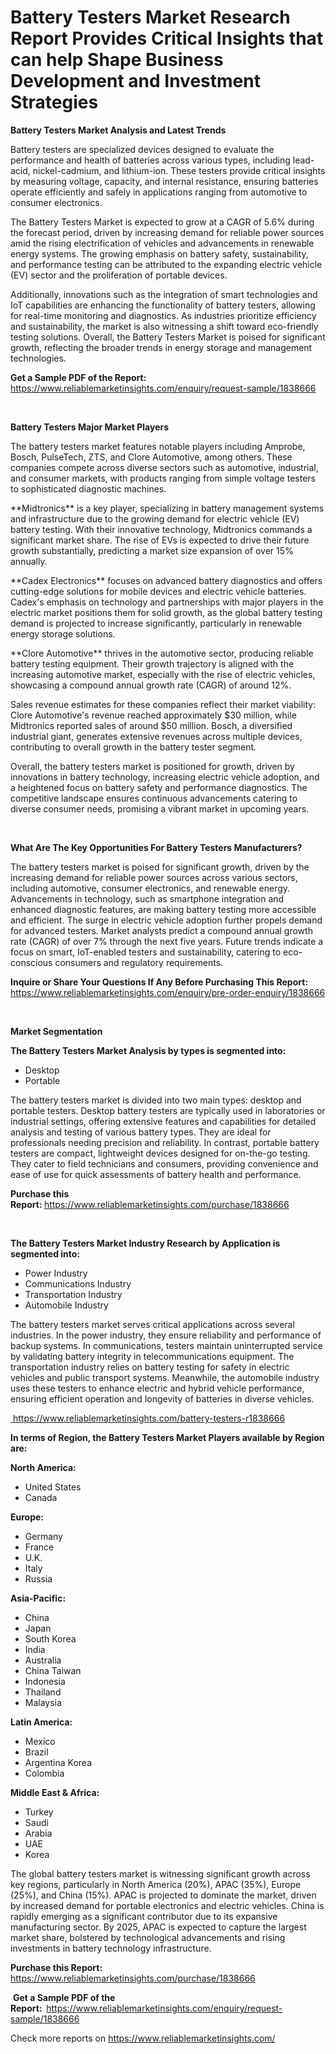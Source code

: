 <p><h1>Battery Testers Market Research Report Provides Critical Insights that can help Shape Business Development and Investment Strategies</h1></p><p><strong>Battery Testers Market Analysis and Latest Trends</strong></p>
<p><p>Battery testers are specialized devices designed to evaluate the performance and health of batteries across various types, including lead-acid, nickel-cadmium, and lithium-ion. These testers provide critical insights by measuring voltage, capacity, and internal resistance, ensuring batteries operate efficiently and safely in applications ranging from automotive to consumer electronics.</p><p>The Battery Testers Market is expected to grow at a CAGR of 5.6% during the forecast period, driven by increasing demand for reliable power sources amid the rising electrification of vehicles and advancements in renewable energy systems. The growing emphasis on battery safety, sustainability, and performance testing can be attributed to the expanding electric vehicle (EV) sector and the proliferation of portable devices.</p><p>Additionally, innovations such as the integration of smart technologies and IoT capabilities are enhancing the functionality of battery testers, allowing for real-time monitoring and diagnostics. As industries prioritize efficiency and sustainability, the market is also witnessing a shift toward eco-friendly testing solutions. Overall, the Battery Testers Market is poised for significant growth, reflecting the broader trends in energy storage and management technologies.</p></p>
<p><strong>Get a Sample PDF of the Report:&nbsp;</strong> <a href="https://www.reliablemarketinsights.com/enquiry/request-sample/1838666?utm_campaign=2214&utm_medium=2&utm_source=Github&utm_content=ia&utm_term=07042025&utm_id=battery-testers">https://www.reliablemarketinsights.com/enquiry/request-sample/1838666</a></p>
<p>&nbsp;</p>
<p><strong>Battery Testers Major Market Players</strong></p>
<p><p>The battery testers market features notable players including Amprobe, Bosch, PulseTech, ZTS, and Clore Automotive, among others. These companies compete across diverse sectors such as automotive, industrial, and consumer markets, with products ranging from simple voltage testers to sophisticated diagnostic machines.</p><p>**Midtronics** is a key player, specializing in battery management systems and infrastructure due to the growing demand for electric vehicle (EV) battery testing. With their innovative technology, Midtronics commands a significant market share. The rise of EVs is expected to drive their future growth substantially, predicting a market size expansion of over 15% annually.</p><p>**Cadex Electronics** focuses on advanced battery diagnostics and offers cutting-edge solutions for mobile devices and electric vehicle batteries. Cadex's emphasis on technology and partnerships with major players in the electric market positions them for solid growth, as the global battery testing demand is projected to increase significantly, particularly in renewable energy storage solutions.</p><p>**Clore Automotive** thrives in the automotive sector, producing reliable battery testing equipment. Their growth trajectory is aligned with the increasing automotive market, especially with the rise of electric vehicles, showcasing a compound annual growth rate (CAGR) of around 12%.</p><p>Sales revenue estimates for these companies reflect their market viability: Clore Automotive's revenue reached approximately $30 million, while Midtronics reported sales of around $50 million. Bosch, a diversified industrial giant, generates extensive revenues across multiple devices, contributing to overall growth in the battery tester segment.</p><p>Overall, the battery testers market is positioned for growth, driven by innovations in battery technology, increasing electric vehicle adoption, and a heightened focus on battery safety and performance diagnostics. The competitive landscape ensures continuous advancements catering to diverse consumer needs, promising a vibrant market in upcoming years.</p></p>
<p>&nbsp;</p>
<p><strong>What Are The Key Opportunities For Battery Testers Manufacturers?</strong></p>
<p><p>The battery testers market is poised for significant growth, driven by the increasing demand for reliable power sources across various sectors, including automotive, consumer electronics, and renewable energy. Advancements in technology, such as smartphone integration and enhanced diagnostic features, are making battery testing more accessible and efficient. The surge in electric vehicle adoption further propels demand for advanced testers. Market analysts predict a compound annual growth rate (CAGR) of over 7% through the next five years. Future trends indicate a focus on smart, IoT-enabled testers and sustainability, catering to eco-conscious consumers and regulatory requirements.</p></p>
<p><strong>Inquire or Share Your Questions If Any Before Purchasing This Report:</strong> <a href="https://www.reliablemarketinsights.com/enquiry/pre-order-enquiry/1838666?utm_campaign=2214&utm_medium=2&utm_source=Github&utm_content=ia&utm_term=07042025&utm_id=battery-testers">https://www.reliablemarketinsights.com/enquiry/pre-order-enquiry/1838666</a></p>
<p>&nbsp;</p>
<p><strong>Market Segmentation</strong></p>
<p><strong>The Battery Testers Market Analysis by types is segmented into:</strong></p>
<p><ul><li>Desktop</li><li>Portable</li></ul></p>
<p><p>The battery testers market is divided into two main types: desktop and portable testers. Desktop battery testers are typically used in laboratories or industrial settings, offering extensive features and capabilities for detailed analysis and testing of various battery types. They are ideal for professionals needing precision and reliability. In contrast, portable battery testers are compact, lightweight devices designed for on-the-go testing. They cater to field technicians and consumers, providing convenience and ease of use for quick assessments of battery health and performance.</p></p>
<p><strong>Purchase this Report:&nbsp;</strong><a href="https://www.reliablemarketinsights.com/purchase/1838666?utm_campaign=2214&utm_medium=2&utm_source=Github&utm_content=ia&utm_term=07042025&utm_id=battery-testers">https://www.reliablemarketinsights.com/purchase/1838666</a></p>
<p>&nbsp;</p>
<p><strong>The Battery Testers Market Industry Research by Application is segmented into:</strong></p>
<p><ul><li>Power Industry</li><li>Communications Industry</li><li>Transportation Industry</li><li>Automobile Industry</li></ul></p>
<p><p>The battery testers market serves critical applications across several industries. In the power industry, they ensure reliability and performance of backup systems. In communications, testers maintain uninterrupted service by validating battery integrity in telecommunications equipment. The transportation industry relies on battery testing for safety in electric vehicles and public transport systems. Meanwhile, the automobile industry uses these testers to enhance electric and hybrid vehicle performance, ensuring efficient operation and longevity of batteries in diverse vehicles.</p></p>
<p><a href="https://www.reliablemarketinsights.com/battery-testers-r1838666?utm_campaign=2214&utm_medium=2&utm_source=Github&utm_content=ia&utm_term=07042025&utm_id=battery-testers">&nbsp;https://www.reliablemarketinsights.com/battery-testers-r1838666</a></p>
<p><strong>In terms of Region, the Battery Testers Market Players available by Region are:</strong></p>
<p>
    <p> <strong> North America: </strong>
        <ul>
            <li>United States</li>
            <li>Canada</li>
        </ul>
        </p> 
    <p> <strong> Europe: </strong>
        <ul>
            <li>Germany</li>
            <li>France</li>
            <li>U.K.</li>
            <li>Italy</li>
            <li>Russia</li>
        </ul>
        </p> 
    <p> <strong> Asia-Pacific: </strong>
        <ul>
            <li>China</li>
            <li>Japan</li>
            <li>South Korea</li>
            <li>India</li>
            <li>Australia</li>
            <li>China Taiwan</li>
            <li>Indonesia</li>
            <li>Thailand</li>
            <li>Malaysia</li>
        </ul>
        </p> 
    <p> <strong> Latin America: </strong>
        <ul>
            <li>Mexico</li>
            <li>Brazil</li>
            <li>Argentina Korea</li>
            <li>Colombia</li>
        </ul>
        </p> 
    <p> <strong> Middle East & Africa: </strong>
        <ul>
            <li>Turkey</li>
            <li>Saudi</li>
            <li>Arabia</li>
            <li>UAE</li>
            <li>Korea</li>
        </ul>
    </p>
    </p>
<p><p>The global battery testers market is witnessing significant growth across key regions, particularly in North America (20%), APAC (35%), Europe (25%), and China (15%). APAC is projected to dominate the market, driven by increased demand for portable electronics and electric vehicles. China is rapidly emerging as a significant contributor due to its expansive manufacturing sector. By 2025, APAC is expected to capture the largest market share, bolstered by technological advancements and rising investments in battery technology infrastructure.</p></p>
<p><strong>Purchase this Report: </strong><a href="https://www.reliablemarketinsights.com/purchase/1838666?utm_campaign=2214&utm_medium=2&utm_source=Github&utm_content=ia&utm_term=07042025&utm_id=battery-testers">https://www.reliablemarketinsights.com/purchase/1838666</a></p>
<p>&nbsp;<strong>Get a Sample PDF of the Report:&nbsp;&nbsp;</strong><a href="https://www.reliablemarketinsights.com/enquiry/request-sample/1838666?utm_campaign=2214&utm_medium=2&utm_source=Github&utm_content=ia&utm_term=07042025&utm_id=battery-testers">https://www.reliablemarketinsights.com/enquiry/request-sample/1838666</a></p>
<p><strong></strong></p>
<p>Check more reports on <a href="https://www.reliablemarketinsights.com/?utm_campaign=2214&utm_medium=2&utm_source=Github&utm_content=ia&utm_term=07042025&utm_id=battery-testers">https://www.reliablemarketinsights.com/</a></p>